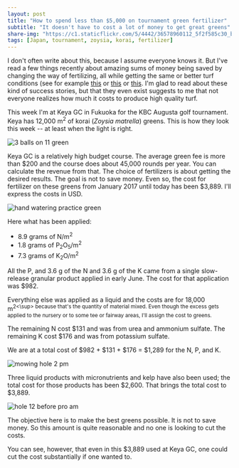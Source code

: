 ```yaml
---
layout: post
title: "How to spend less than $5,000 on tournament green fertilizer"
subtitle: "It doesn't have to cost a lot of money to get great greens"
share-img: "https://c1.staticflickr.com/5/4442/36578960112_5f2f585c30_b_d.jpg"
tags: [Japan, tournament, zoysia, korai, fertilizer]
---
```


I don't often write about this, because I assume everyone knows it. But I've read a few things recently about amazing sums of money being saved by changing the way of fertilizing, all while getting the same or better turf conditions (see for example [this](https://www.bradrevillturf.com/goingagainstthegrain/23/5/2017/mlsn-nikanti-gc-reducing-expenses-and-inputs-since-2016) or [this](http://www.blog.asianturfgrass.com/2017/01/this-is-one-more-post-the-financial-controllers-might-not-want-to-see.html) or [this](http://www.asianturfgrass.com/2017-07-05-saving-82-percent-gsr/). I'm glad to read about these kind of success stories, but that they even exist suggests to me that not everyone realizes how much it costs to produce high quality turf.

This week I'm at Keya GC in Fukuoka for the KBC Augusta golf tournament. Keya has 12,000 m<sup>2</sup> of korai (*Zoysia matrella*) greens. This is how they look this week -- at least when the light is right.

![3 balls on 11 green](https://c1.staticflickr.com/5/4334/36578958742_048341c98a_b_d.jpg)

Keya GC is a relatively high budget course. The average green fee is more than $200 and the course does about 45,000 rounds per year. You can calculate the revenue from that. The choice of fertilizers is about getting the desired results. The goal is not to save money. Even so, the cost for fertilizer on these greens from January 2017 until today has been $3,889. I'll express the costs in USD.

![hand watering practice green](https://c1.staticflickr.com/5/4384/36749040945_93818bba7b_b_d.jpg)

Here what has been applied:

* 8.9 grams of N/m<sup>2</sup>
* 1.8 grams of P<sub>2</sub>O<sub>5</sub>/m<sup>2</sup>
* 7.3 grams of K<sub>2</sub>O/m<sup>2</sup>

All the P, and 3.6 g of the N and 3.6 g of the K came from a single slow-release granular product applied in early June. The cost for that application was $982.

Everything else was applied as a liquid and the costs are for 18,000 m<sup>2<\sup> because that's the quantity of material mixed. Even though the excess gets applied to the nursery or to some tee or fairway areas, I'll assign the cost to greens.

The remaining N cost $131 and was from urea and ammonium sulfate. The remaining K cost $176 and was from potassium sulfate. 

We are at a total cost of $982 + $131 + $176 = $1,289 for the N, P, and K.

![mowing hole 2 pm](https://c1.staticflickr.com/5/4442/36578960112_5f2f585c30_b_d.jpg)

Three liquid products with micronutrients and kelp have also been used; the total cost for those products has been $2,600. That brings the total cost to $3,889.

![hole 12 before pro am](https://c1.staticflickr.com/5/4419/35939645743_cc6cf61578_b_d.jpg)

The objective here is to make the best greens possible. It is not to save money. So this amount is quite reasonable and no one is looking to cut the costs. 

You can see, however, that even in this $3,889 used at Keya GC, one could cut the cost substantially if one wanted to.







